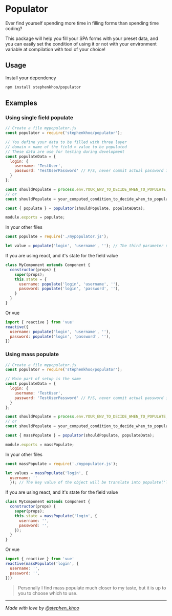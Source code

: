 # Populator
Ever find yourself spending more time in filling forms than spending time coding?

This package will help you fill your SPA forms with your preset data, and you can easily set the condition of using it or not with your environment variable at compilation with tool of your choice!

## Usage
Install your dependency
```bash
npm install stephenkhoo/populator
```

## Examples
### Using single field populate
```js
// Create a file mypopulator.js
const populator = require('stephenkhoo/populator');

// You define your data to be filled with three layer
// domain > name of the field > value to be populated
// These data are use for testing during development
const populateData = {
  login: {
    username: 'TestUser',
    password: 'TestUserPassword' // P/S, never commit actual password into your code
  }
};

const shouldPopulate = process.env.YOUR_ENV_TO_DECIDE_WHEN_TO_POPULATE;
// or
const shouldPopulate = your_computed_condition_to_decide_when_to_populate;

const { populate } = populator(shouldPopulate, populateData);

module.exports = populate;
```
In your other files
```js
const populate = require('./mypopulator.js');

let value = populate('login', 'username', ''); // The third parameter used is the value to be used when it shouldn't populate
```
If you are using react, and it's state for the field value
```js
class MyComponent extends Component {
  constructor(props) {
    super(props);
    this.state = {
      username: populate('login', 'username', ''),
      password: populate('login', 'password', ''),
    }
  }
}
```
Or vue
```js
import { reactive } from 'vue'
reactive({
  username: populate('login', 'username', ''),
  password: populate('login', 'password', ''),
})
```

### Using mass populate
```js
// Create a file mypopulator.js
const populator = require('stephenkhoo/populator');

// Main part of setup is the same
const populateData = {
  login: {
    username: 'TestUser',
    password: 'TestUserPassword' // P/S, never commit actual password into your code
  }
};

const shouldPopulate = process.env.YOUR_ENV_TO_DECIDE_WHEN_TO_POPULATE;
// or
const shouldPopulate = your_computed_condition_to_decide_when_to_populate;

const { massPopulate } = populator(shouldPopulate, populateData);

module.exports = massPopulate;
```
In your other files
```js
const massPopulate = require('./mypopulator.js');

let values = massPopulate('login', {
  username: ''
  }); // The key value of the object will be translate into populate('login', key, value)
```
If you are using react, and it's state for the field value
```js
class MyComponent extends Component {
  constructor(props) {
    super(props);
    this.state = massPopulate('login', {
      username: '',
      password: '',
    });
  }
}
```
Or vue
```js
import { reactive } from 'vue'
reactive(massPopulate('login', {
  username: '',
  password: '',
}))
```
> Personally I find mass populate much closer to my taste, but it is up to you to choose which to use.

---

_Made with love by [@stephen_khoo](https://twitter.com/stephen_khoo)_
